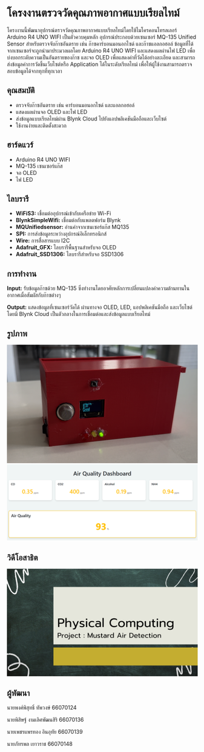 # โครงงานตรวจวัดคุณภาพอากาศแบบเรียลไทม์
โครงงานนี้พัฒนาอุปกรณ์ตรวจวัดคุณภาพอากาศแบบเรียลไทม์โดยใช้ไมโครคอนโทรลเลอร์ Arduino R4 UNO WIFI เป็นตัวควบคุมหลัก อุปกรณ์ประกอบด้วยเซนเซอร์ MQ-135 Unified Sensor สำหรับตรวจจับก๊าซอันตราย เช่น ก๊าซคาร์บอนมอนอกไซด์ และก๊าซแอลกอฮอล์ ข้อมูลที่ได้จากเซนเซอร์จะถูกนำมาประมวลผลโดย Arduino R4 UNO WIFI และแสดงผลผ่านไฟ LED เพื่อบ่งบอกระดับความเป็นอันตรายของก๊าซ และจอ OLED เพื่อแสดงค่าที่วัดได้อย่างละเอียด และสามารถส่งข้อมูลค่าการวัดขึ้นเว็บไซต์หรือ Application ได้ในระดับเรียลไทม์ เพื่อให้ผู้ใช้งานสามารถตรวจสอบข้อมูลได้จากทุกที่ทุกเวลา

## คุณสมบัติ

* ตรวจจับก๊าซอันตราย เช่น คาร์บอนมอนอกไซด์ และแอลกอฮอล์
* แสดงผลผ่านจอ OLED และไฟ LED
* ส่งข้อมูลแบบเรียลไทม์ผ่าน Blynk Cloud ไปยังแอปพลิเคชันมือถือและเว็บไซต์
* ใช้งานง่ายและติดตั้งสะดวก

## ฮาร์ดแวร์

* Arduino R4 UNO WIFI
* MQ-135 เซนเซอร์แก๊ส
* จอ OLED
* ไฟ LED

## ไลบรารี

* **WiFiS3:** เชื่อมต่ออุปกรณ์เข้ากับเครือข่าย Wi-Fi
* **BlynkSimpleWifi:** เชื่อมต่อกับแพลตฟอร์ม Blynk
* **MQUnifiedsensor:** อ่านค่าจากเซนเซอร์แก๊ส MQ135
* **SPI:** การส่งข้อมูลระหว่างอุปกรณ์อิเล็กทรอนิกส์
* **Wire:** การสื่อสารแบบ I2C
* **Adafruit_GFX:** ไลบรารีพื้นฐานสำหรับจอ OLED
* **Adafruit_SSD1306:** ไลบรารีสำหรับจอ SSD1306

## การทำงาน

**Input:** รับข้อมูลก๊าซด้วย MQ-135 ซึ่งทำงานโดยอาศัยหลักการเปลี่ยนแปลงค่าความต้านทานในอากาศเมื่อสัมผัสกับก๊าซต่างๆ

**Output:** แสดงข้อมูลที่เซนเซอร์วัดได้ ผ่านทางจอ OLED, LED, แอปพลิเคชันมือถือ และเว็บไซต์ โดยมี Blynk Cloud เป็นตัวกลางในการเชื่อมต่อและส่งข้อมูลแบบเรียลไทม์

## รูปภาพ

![mustard](picture/projek.png)
![mustard2](picture/projek2.png)

## วิดีโอสาธิต
[![MustardVid](picture/Phy.png)](https://www.youtube.com/watch?v=2-8DeQR0L7k)


## ผู้พัฒนา
นายพงศ์พิสุทธิ์     ทัพวงษ์          66070124

นายพิสิษฐ์		    งามเลิศพัฒนสิริ	  66070136

นายเพชรแพรทอง  	อินอุทัย		      66070139

นายภัทรพล		    เยาวราช		      66070148
